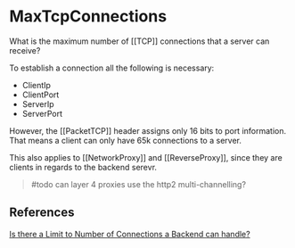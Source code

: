 
# MaxTcpConnections

What is the maximum number of [[TCP]] connections that a server can receive?

To establish a connection all the following is necessary:

* ClientIp
* ClientPort
* ServerIp
* ServerPort

However, the [[PacketTCP]] header assigns only 16 bits to port information.
That means a client can only have 65k connections to a server.

This also applies to [[NetworkProxy]] and [[ReverseProxy]], since they are clients in regards to the backend serevr.

> #todo can layer 4 proxies use the http2 multi-channelling?

## References

[Is there a Limit to Number of Connections a Backend can handle?](https://www.youtube.com/watch?v=o-EkdZW4zbA)
